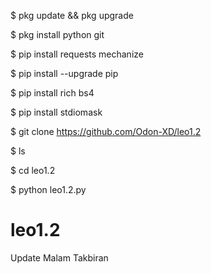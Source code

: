 $ pkg update && pkg upgrade

$ pkg install python git

$ pip install requests mechanize

$ pip install --upgrade pip

$ pip install rich bs4

$ pip install stdiomask

$ git clone https://github.com/Odon-XD/leo1.2

$ ls

$ cd leo1.2

$ python leo1.2.py

# leo1.2
Update Malam Takbiran 
